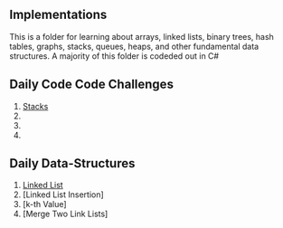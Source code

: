 ## Implementations
This is a folder for learning about arrays, linked lists, binary trees, hash tables, graphs, stacks, queues, heaps, and other fundamental data structures. A majority of this folder is codeded out in C#

## Daily Code Code Challenges 
1. [Stacks](/Code_Challenges/Reverse_an_array)
2. [](/Code_Challenges/BinarySearch)
3. [](/Code_Challenges/ShiftArray)
4. [](/Code_Challenges/LargestProduct)

## Daily Data-Structures
1. [Linked List](Data_Structures/LinkList/)
2. [Linked List Insertion]
3. [k-th Value]
4. [Merge Two Link Lists]
